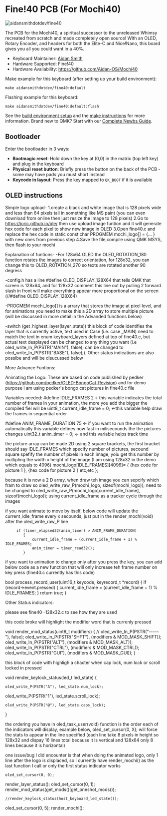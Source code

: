# Fine!40 PCB (For Mochi40)

![aidansmithdotdev/fine40](https://i.imgur.com/2JMorvxh.png)

The PCB for the Mochi40, a spiritual successor to the unreleased Whimsy recreated from scratch and made completely open source! With an OLED, Rotary Encoder, and headers for both the Elite-C and Nice!Nano, this board gives you all you could want in a 40%.

* Keyboard Maintainer: [Aidan Smith](https://github.com/Aidan-OS)
* Hardware Supported: Fine!40
* Hardware Availability: https://github.com/Aidan-OS/Mochi40

Make example for this keyboard (after setting up your build environment):

    make aidansmithdotdev/fine40:default

Flashing example for this keyboard:

    make aidansmithdotdev/fine40:default:flash

See the [build environment setup](https://docs.qmk.fm/#/getting_started_build_tools) and the [make instructions](https://docs.qmk.fm/#/getting_started_make_guide) for more information. Brand new to QMK? Start with our [Complete Newbs Guide](https://docs.qmk.fm/#/newbs).

## Bootloader

Enter the bootloader in 3 ways:

* **Bootmagic reset**: Hold down the key at (0,0) in the matrix (top left key) and plug in the keyboard
* **Physical reset button**: Briefly press the button on the back of the PCB - some may have pads you must short instead
* **Keycode in layout**: Press the key mapped to `QK_BOOT` if it is available


## OLED instructions

Simple logo upload-
1.create a black and white image that is 128 pixels wide and less than 64 pixels tall in something like MS paint (you can even download from online then just resize the image to 128 pixels) 
2.Go to https://joric.github.io/qle/ then use upload image funtion and it will generate hex code for each pixel to show new image in OLED
3.Open fine40.c and replace the hex code in static const char PROGMEM mochi_logo[] = {... } with new ones from previous step
4.Save the file,compile using QMK MSYS, then flash to your mochi

Explanation of funtions-
-For 128x64 OLED the OLED_ROTATION_180 function rotates the images to correct orientation, for 128x32, you can change this to OLED_ROTATION_270 so texts are rotated another 90 degress

-config.h has a line #define OLED_DISPLAY_128X64 that tells QMK that screen is 128x64, and for 128x32 comment this line out by pulling 2 forward slash in front will make everything appear more proportional on the screen (//#define OLED_DISPLAY_128X64)

-PROGMEM mochi_logo[] is a arrary that stores the image at pixel level, and for animations you need to make this a 2D array to store multiple picture (will be discussed in more detail in the Advanded functions below)

-switch (get_highest_layer(layer_state))   this block of code identifies the layer that is currently active, text used in Case (i.e. case _MAIN) need to match the text in  enum keyboard_layers defined at top of fine40.c, but actual text desplayed can be changed to any thing you want (i.e  oled_write_ln_P(PSTR("MAIN"), false); can be changed to  oled_write_ln_P(PSTR("BASE"), false);). Other status indications are also possibe and will be disucussed below

More Advance Funtions:

Animating the Logo:
These are based on code published by pedker (https://github.com/pedker/OLED-BongoCat-Revision) and for demo purpose I am using pedker's bongo cat pictures in fine40.c file 

Variables needed: 
#define IDLE_FRAMES 2 <-this variable indicates the total number of frames in your animation, the more you add the bigger the compiled fiel will be
uint8_t current_idle_frame = 0; <-this variable help draw the frames in sequential order

#define ANIM_FRAME_DURATION 75 <- if you want to run the animation automatically this variable defines how fast in milisecounds the the pictures changes 
uint32_t anim_timer = 0; <- and this variable helps track time

the picture array can be made 2D using 2 square brackets, the first bracket should say IDLE_FRAMES which specify number of pictures, secound square spefify the number of pixels in each image, yoiu get this number by multipling the width x height of the image (I am using 128x32 in the demo which equals to 4096)
mochi_logo[IDLE_FRAMES][4096]= {
    {hex code for picture 1 },
    {hex code for picture 2 }
    etc,etc
    };
    
 because it is now a 2 D array, when draw teh image you can sepcify which fram to draw so oled_write_raw_P(mochi_logo, sizeof(mochi_logo)); need to be changed to oled_write_raw_P(mochi_logo[current_idle_frame], sizeof(mochi_logo));  using current_idle_frame as a tracker cycle through the images
 
 if you want animate to move by itself, below code will update the current_idle_frame every x secounds, just put in the render_mochi(void) after the oled_write_raw_P line
 
         if (timer_elapsed32(anim_timer) > ANIM_FRAME_DURATION)
            {
                current_idle_frame = (current_idle_frame + 1) % IDLE_FRAMES;
                anim_timer = timer_read32();
            }
            
 if you want to animation to change only after you press the key, you can add below code as a new function that will only increase teh frame number on key press (fine40.c currently has this code)
 
 bool process_record_user(uint16_t keycode, keyrecord_t *record) {
    if (record->event.pressed) {
      current_idle_frame = (current_idle_frame + 1) % IDLE_FRAMES;
    }
    return true;
  }
  
  
  
  Other Status indicators:
  
  please see fine40 -128x32.c to see how they are used
  
  this code broke will highlight the modifier word that is currenly pressed
  
  void render_mod_status(uint8_t modifiers) {
   //    oled_write_ln_P(PSTR("-----"), false);
    oled_write_ln_P(PSTR("SHFT"), (modifiers & MOD_MASK_SHIFT));
    oled_write_ln_P(PSTR("ALT"), (modifiers & MOD_MASK_ALT));
    oled_write_ln_P(PSTR("CTRL"), (modifiers & MOD_MASK_CTRL));
    oled_write_ln_P(PSTR("GUI"), (modifiers & MOD_MASK_GUI));
}


this block of code with highligh a chacter when cap lock, num lock or scroll locked in pressed

void render_keylock_status(led_t led_state) {
 
    oled_write_P(PSTR("A"), led_state.num_lock);
 oled_write_P(PSTR("1"), led_state.scroll_lock);
	
    oled_write_P(PSTR("@"), led_state.caps_lock);

}

the ordering you have in oled_task_user(void) function is the order each of the indicators will display, example below, oled_set_cursor(0, X); will force the stats to appear in the line specified (each line take 8 pixels in height so 128x32 and dispay 16 lines total because it is vertical and 128x64 only 8 lines because it is horizontal)

one issue/bug I did encounter is that when doing the animated logo, only 1 line after the logo is displaced, so I currently have render_mochi() as the last function I call or only the first status indicator works

	oled_set_cursor(0, 0); 
render_layer_status();
oled_set_cursor(0, 1); 
render_mod_status(get_mods()|get_oneshot_mods());

	//render_keylock_status(host_keyboard_led_state());
oled_set_cursor(0, 5); 
	render_mochi();
	

	


